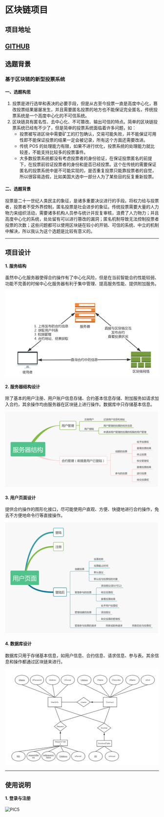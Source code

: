 # 区块链项目

## 项目地址

## [GITHUB](https://github.com/Liux276/BlockChainProject)

## 选题背景

### 基于区块链的新型投票系统

#### 一、选题构思

1. 投票是进行选举和表决的必要手段，但是从古至今投票一直是高度中心化，篡改投票结果屡屡发生，并且需要匿名投票的地方也不能保证完全匿名，传统投票系统是一个高度中心化的不可信系统。
2. 区块链具有匿名性、去中心化、不可篡改、输出可信的特点。简单的区块链投票系统已经有不少了，但是简单的投票系统面临着许多问题，如：
   - 投票被写进区块中需要矿工的打包确认，交易可能失败，并不能保证可用性即不能保证投票的结果一定会被记录，所有这个方面还需要改进。
   - 传统 POS 的处理能力有限，如果不进行优化，投票系统的处理能力就比较差，不能支持比较多的投票事件。
   - 大多数投票系统都没有考虑投票者的身份验证，在保证投票匿名的前提下，在投票前验证投票者的身份和是否已经投票。这个在传统的需要保证匿名的投票系统中是不可能实现的，是否重复投票只能靠投票者的自觉，所以很容易造假，比如美国大选中一部分人为了某些目的反复重新投票。

#### 二、选题背景

投票是二十一世纪人类民主的象征，是诸多重要决议进行的手段。将权力给与投票者，投票者不受外界控制，匿名投票是社会进步的象征。传统投票需要大量的人力物力来组织活动，需要诸多机构人员参与统计并反复审核，浪费了人力物力；并且高度中心化的系统，处处留有可以进行篡改的漏洞；匿名机制导致无法控制投票者投票的次数；这些问题都可以使用区块链在较小的开销、可信的系统、中立的机制中解决，所以我认为这个选题是比较有意义的。

---

## 项目设计

#### 1. 服务结构

虽然中心化服务器使得合约操作有了中心化风险，但是在当前智能合约性能较弱、功能不完善的时候中心化服务器有利于集中管理、提高服务性能、提供附加服务。

![PIC1](PIC/服务结构.jpg)

#### 2. 服务器结构设计

除了基本的用户注册、用户账户信息存储、合约基本信息存储、附加服务如请求加入合约，其余操作均由服务器在区块链上进行操作。数据库中只存储基本信息。

![PIC2](PIC/服务器结构设计.jpg)

#### 3. 用户页面设计

提供合约操作的图形化接口，尽可能使用户直观、方便、快捷地进行合约操作，免去不方便地命令行等直接操作。

![PIC3](PIC/用户页面设计.jpg)

#### 4. 数据库设计

数据库只用于存储基本信息，如用户信息、合约信息、请求信息、参与表。其余信息和操作都通过区块链来进行。

![PIC4](PIC/数据库ER图.jpg)

---

## 使用说明

#### 1. 登录与注册

![PIC5]()
